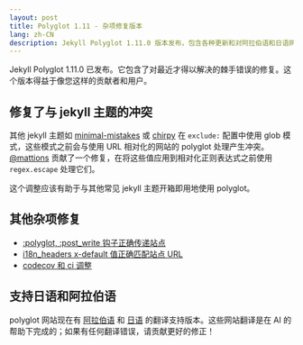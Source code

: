 ```yaml
---
layout: post
title: Polyglot 1.11 - 杂项修复版本
lang: zh-CN
description: Jekyll Polyglot 1.11.0 版本发布，包含各种更新和对阿拉伯语和日语网站语言的支持
---
```


Jekyll Polyglot 1.11.0 已发布。它包含了对最近才得以解决的棘手错误的修复。这个版本得益于像您这样的贡献者和用户。

## 修复了与 jekyll 主题的冲突

其他 jekyll 主题如 [minimal-mistakes](https://github.com/mmistakes/minimal-mistakes/blob/master/_config.yml#L168-L169) 或 [chirpy](https://github.com/cotes2020/jekyll-theme-chirpy/blob/master/_config.yml#L208-L210) 在 `exclude:` 配置中使用 glob 模式，这些模式之前会与使用 URL 相对化的网站的 polyglot 处理产生冲突。[@mattions](https://github.com/mattions) 贡献了一个修复，在将这些值应用到相对化正则表达式之前使用 `regex.escape` 处理它们。

这个调整应该有助于与其他常见 jekyll 主题开箱即用地使用 polyglot。

## 其他杂项修复

* [:polyglot, :post_write 钩子正确传递站点](https://github.com/untra/polyglot/pull/266)
* [i18n_headers x-default 值正确匹配站点 URL](https://github.com/untra/polyglot/pull/262)
* [codecov 和 ci 调整](https://github.com/untra/polyglot/pull/263)

## 支持日语和阿拉伯语

polyglot 网站现在有 [阿拉伯语](https://polyglot.untra.io/ar/) 和 [日语](https://polyglot.untra.io/jp/) 的翻译支持版本。这些网站翻译是在 AI 的帮助下完成的；如果有任何翻译错误，请贡献更好的修正！
